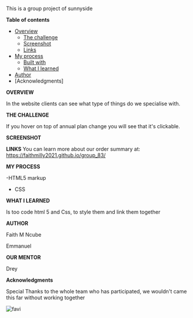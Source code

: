 This is a group project of sunnyside 

**Table of contents**

- [Overview](#overview)
  - [The challenge](#the-challenge)
  - [Screenshot](#screenshot)
  - [Links](#links)
- [My process](#my-process)
  - [Built with](#built-with)
  - [What I learned](#what-i-learned)
- [Author](#author)
- [Acknowledgments]

**OVERVIEW**

In the website clients can see what type of things do we specialise with.

**THE CHALLENGE**

If you hover on top of annual plan change you will see that it's clickable.

**SCREENSHOT**

**LINKS**
You can learn more about our order summary at: https://faithmilly2021.github.io/group_83/

**MY PROCESS**

-HTML5 markup
- CSS 


**WHAT I LEARNED**

Is too code html 5 and Css, to style them and link them together


**AUTHOR**

Faith M Ncube

Emmanuel

**OUR MENTOR**


Drey


**Acknowledgments**

Special Thanks to the whole team who has participated, we wouldn't came this far without working together

![favi](https://user-images.githubusercontent.com/88321504/140929785-33447fb7-bab4-4313-8ec4-3d8dcf0e42e0.png)
